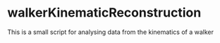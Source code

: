 # walkerKinematicReconstruction
This is a small script for analysing data from the kinematics of a walker
